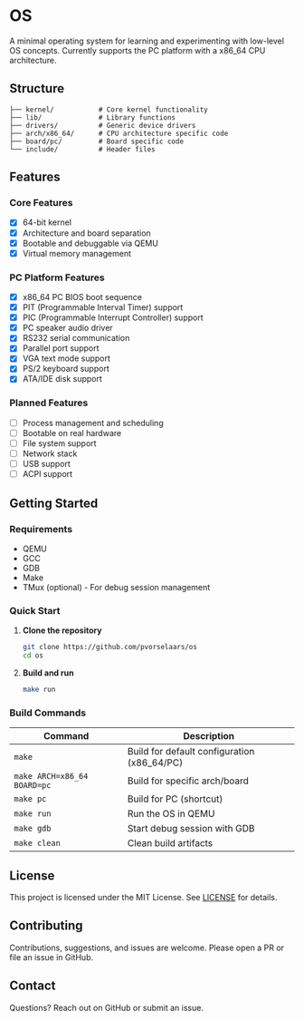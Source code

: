 # OS

A minimal operating system for learning and experimenting with low-level OS concepts. Currently supports the PC platform with a x86_64 CPU architecture.

## Structure

```
├── kernel/           # Core kernel functionality
├── lib/              # Library functions
├── drivers/          # Generic device drivers
├── arch/x86_64/      # CPU architecture specific code
├── board/pc/         # Board specific code
└── include/          # Header files
```

## Features

### Core Features
- [x] 64-bit kernel
- [x] Architecture and board separation
- [x] Bootable and debuggable via QEMU
- [x] Virtual memory management

### PC Platform Features
- [x] x86_64 PC BIOS boot sequence
- [x] PIT (Programmable Interval Timer) support
- [x] PIC (Programmable Interrupt Controller) support
- [x] PC speaker audio driver
- [x] RS232 serial communication
- [x] Parallel port support
- [x] VGA text mode support
- [x] PS/2 keyboard support
- [x] ATA/IDE disk support

### Planned Features
- [ ] Process management and scheduling
- [ ] Bootable on real hardware
- [ ] File system support
- [ ] Network stack
- [ ] USB support
- [ ] ACPI support

## Getting Started

### Requirements

* QEMU
* GCC
* GDB
* Make
* TMux (optional) - For debug session management

### Quick Start

1. **Clone the repository**
    ```bash
    git clone https://github.com/pvorselaars/os
    cd os
    ```

2. **Build and run**
   ```bash
   make run
   ```

### Build Commands

| Command | Description |
|---------|-------------|
| `make` | Build for default configuration (x86_64/PC) |
| `make ARCH=x86_64 BOARD=pc` | Build for specific arch/board |
| `make pc` | Build for PC (shortcut) |
| `make run` | Run the OS in QEMU |
| `make gdb` | Start debug session with GDB |
| `make clean` | Clean build artifacts |

## License

This project is licensed under the MIT License. See [LICENSE](./LICENSE) for details.

## Contributing

Contributions, suggestions, and issues are welcome. Please open a PR or file an issue in GitHub.

## Contact

Questions? Reach out on GitHub or submit an issue.